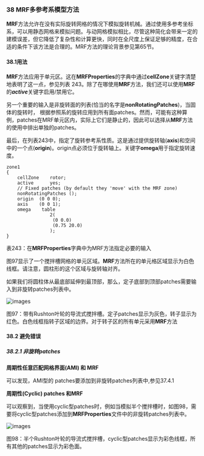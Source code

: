 ### 38 MRF多参考系模型方法

​	**MRF**方法允许在没有实际旋转网格的情况下模拟旋转机械。通过使用多参考坐标系，可以用静态网格来模拟问题。与动网格模拟相比，尽管这种简化会带来一定的建模误差，但它降低了复杂性和计算更快，同时在全尺度上保证足够的精度，在合适的条件下该方法是合理的。MRF方法的理论背景参见第65节。

#### 38.1用法

​	**MRF**方法应用于单元区。这在**MRFProperties**的字典中通过**cellZone**关键字清楚地表明了这一点，参见列表 243。除了在哪使用**MRF**方法，我们还可以使用**MRF**的***active***关键字启用/禁用它。

​	另一个重要的输入是非旋转面的列表(恰当的名字是**nonRotatingPatches**)，当固体的旋转时， 根据参照系的旋转应用到所有面patches。然而，可能有这种算例，patches在MRF单元区内，实际上它们是静止的，因此可以选择从**MRF**方法的使用中排出单独的patches。

​		最后，在列表243中，指定了旋转参考系性质。这是通过提供旋转轴(**axis**)和空间中的一个点(**origin**)。origin点必须位于旋转轴上。关键字**omega**用于指定旋转速度。

```
zone1
{
	cellZone 	rotor;
	active 		yes;
	// Fixed patches (by default they 'move' with the MRF zone)
    nonRotatingPatches ();
    origin 	(0 0 0);
    axis 	(0 0 1);
    omega 	 table
                2(
                 (0 0.0)
                 (0.75 20.0)
                );
}
```

​        	 表243：在**MRFProperties**字典中为MRF方法指定必要的输入

​		图97显示了一个搅拌槽网格的单元区域。**MRF**方法所在的单元格区域显示为白色线框。请注意，圆柱形的这个区域与旋转轴对齐。

​		如果我们将圆柱体从最底部延伸到最顶部，那么，定子底部到顶部patches需要输入到非旋转patches列表中。

![images](89.PNG)

​     图97：带有Rushton叶轮的导流式搅拌槽。定子patches显示为灰色，转子显示为红色。白色线框指转子区域的边界。对于转子区的所有单元采用**MRF**方法



#### 38.2 避免错误

##### 38.2.1 非旋转patches

**周期性任意匹配网格界面(AMI) 和 MRF**

可以发现，AMI型的 patches要添加到非旋转patches列表中,参见37.4.1

**周期性(Cyclic) patches 和MRF**

可以观察到，当使用cyclic型patches时，例如当模拟半个搅拌槽时，如图98，需要将cyclic型patches添加到**MRFProperties**文件中的非旋转patches列表中。

![images](90.PNG)

图98：半个Rushton叶轮的导流式搅拌槽，cyclic型patches显示为彩色线框，所有其他的patches显示为彩色面。





